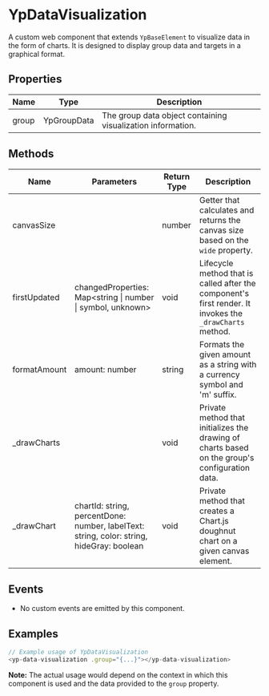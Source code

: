 # YpDataVisualization

A custom web component that extends `YpBaseElement` to visualize data in the form of charts. It is designed to display group data and targets in a graphical format.

## Properties

| Name   | Type         | Description                                      |
|--------|--------------|--------------------------------------------------|
| group  | YpGroupData  | The group data object containing visualization information. |

## Methods

| Name          | Parameters                                | Return Type | Description                 |
|---------------|-------------------------------------------|-------------|-----------------------------|
| canvasSize    |                                           | number      | Getter that calculates and returns the canvas size based on the `wide` property. |
| firstUpdated  | changedProperties: Map<string \| number \| symbol, unknown> | void        | Lifecycle method that is called after the component's first render. It invokes the `_drawCharts` method. |
| formatAmount  | amount: number                            | string      | Formats the given amount as a string with a currency symbol and 'm' suffix. |
| _drawCharts   |                                           | void        | Private method that initializes the drawing of charts based on the group's configuration data. |
| _drawChart    | chartId: string, percentDone: number, labelText: string, color: string, hideGray: boolean | void        | Private method that creates a Chart.js doughnut chart on a given canvas element. |

## Events

- No custom events are emitted by this component.

## Examples

```typescript
// Example usage of YpDataVisualization
<yp-data-visualization .group="{...}"></yp-data-visualization>
```

**Note:** The actual usage would depend on the context in which this component is used and the data provided to the `group` property.